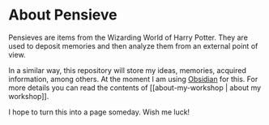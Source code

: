 # About Pensieve

Pensieves are items from the Wizarding World of Harry Potter. They are used to deposit memories and then analyze them from an external point of view.

In a similar way, this repository will store my ideas, memories, acquired information, among others. At the moment I am using [Obsidian](https://obsidian.md/) for this. For more details you can read the contents of [[about-my-workshop | about my workshop]].

I hope to turn this into a page someday. Wish me luck!